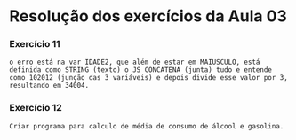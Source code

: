 # Resolução dos exercícios da Aula 03 #



### Exercício 11 ###
    o erro está na var IDADE2, que além de estar em MAIUSCULO, está definida como STRING (texto) o JS CONCATENA (junta) tudo e entende como 102012 (junção das 3 variáveis) e depois divide esse valor por 3, resultando em 34004.


### Exercício 12 ###
    Criar programa para calculo de média de consumo de álcool e gasolina.
